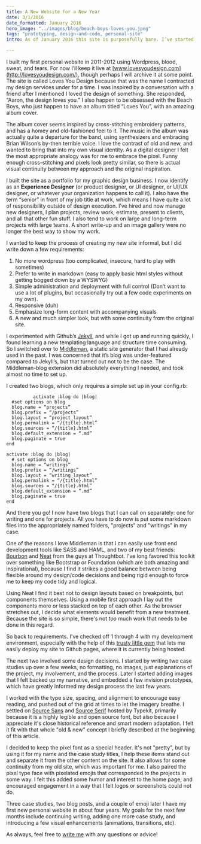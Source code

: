 ```yaml
---
title: A New Website for a New Year  
date: 3/1/2016  
date_formatted: January 2016
hero_image: "../images/blog/beach-boys-loves-you.jpeg"
tags: "prototyping, design-and-code, personal-site"
intro: As of January 2016 this site is purposefully bare. I’ve started my own new website for the first time since 2012 and I wanted to start over  

---
```


I built my first personal website in 2011-2012 using Wordpress, blood, sweat, and tears. For now I’ll keep it live at [www.lovesyoudesign.com](http://lovesyoudesign.com/), though perhaps I will archive it at some point. The site is called Loves You Design because that was the name I contracted my design services under for a time. I was inspired by a conversation with a friend after I mentioned I loved the design of something. She responded, “Aaron, the design loves you.” I also happen to be obsessed with the Beach Boys, who just happen to have an album titled “Loves You”, with an amazing album cover.

The album cover seems inspired by cross-stitching embroidery patterns, and has a homey and old-fashioned feel to it. The music in the album was actually quite a departure for the band, using synthesizers and embracing Brian Wilson’s by-then terrible voice. I love the contrast of old and new, and wanted to bring that into my own visual identity. As a digital designer I felt the most appropriate analogy was for me to embrace the pixel. Funny enough cross-stitching and pixels look pretty similar, so there is actual visual continuity between my approach and the original inspiration.

I built the site as a portfolio for my graphic design business. I now identify as an **Experience Designer** (or product designer, or UI designer, or UI/UX designer, or whatever your organization happens to call it). I also have the term “senior” in front of my job title at work, which means I have quite a lot of responsibility outside of design execution. I’ve hired and now manage new designers, I plan projects, review work, estimate, present to clients, and all that other fun stuff. I also tend to work on large and long-term projects with large teams. A short write-up and an image gallery were no longer the best way to show my work.

I wanted to keep the process of creating my new site informal, but I did write down a few requirements:

1. No more wordpress (too complicated, insecure, hard to play with sometimes)
2. Prefer to write in markdown (easy to apply basic html styles without getting bogged down by a WYSWYG)
3. Simple administration and deployment with full control (Don’t want to use a lot of plugins, but occasionally try out a few code experiments on my own).
4. Responsive (duh)
5. Emphasize long-form content with accompanying visuals
6. A new and much simpler look, but with some continuity from the original site.


I experimented with Github’s [Jekyll](http://jekyllrb.com/), and while I got up and running quickly, I found learning a new templating language and structure time consuming. So I switched over to [Middleman](https://middlemanapp.com/), a static site generator that I had already used in the past. I was concerned that it’s blog was under-featured compared to Jekyll’s, but that turned out not to be the case. The Middleman-blog extension did absolutely everything I needed, and took almost no time to set up.

I created two blogs, which only requires a simple set up in your config.rb:

              activate :blog do |blog|
      #set options on blog
      blog.name = “projects”
      blog.prefix = “/projects”
      blog.layout = “project_layout”
      blog.permalink = “/{title}.html”
      blog.sources = “/{title}.html”
      blog.default_extension = “.md”
      blog.paginate = true
    end

    activate :blog do |blog|
      # set options on blog
      blog.name = “writings”
      blog.prefix = “/writings”
      blog.layout = “writing_layout”
      blog.permalink = “/{title}.html”
      blog.sources = “/{title}.html”
      blog.default_extension = “.md”
      blog.paginate = true
    end

And there you go! I now have two blogs that I can call on separately: one for writing and one for projects. All you have to do now is put some markdown files into the appropriately named folders, "projects" and "writings" in my case.

One of the reasons I love Middleman is that I can easily use front end development tools like SASS and HAML, and two of my best friends: [Bourbon](http://bourbon.io/) and [Neat](http://neat.bourbon.io/) from the guys at Thoughtbot. I've long favored this toolkit over something like Bootstrap or Foundation (which are both amazing and inspirational), because I find it strikes a good balance between being flexible around my design/code decisions and being rigid enough to force me to keep my code tidy and logical.

Using Neat I find it best not to design layouts based on breakpoints, but components themselves. Using a mobile first approach I lay out the components more or less stacked on top of each other. As the browser stretches out, I decide what elements would benefit from a new treatment. Because the site is so simple, there's not _too_ much work that needs to be done in this regard.

So back to requirements. I've checked off 1 through 4 with my development environment, especially with the help of this [trusty little gem](https://github.com/edgecase/middleman-gh-pages) that lets me easily deploy my site to Github pages, where it is currently being hosted.

The next two involved some design decisions. I started by writing two case studies up over a few weeks, no formatting, no images, just explanations of the project, my involvement, and the process. Later I started adding images that I felt backed up my narrative, and embedded a few invision prototypes, which have greatly informed my design process the last few years.

I worked with the type size, spacing, and alignment to encourage easy reading, and pushed out of the grid at times to let the imagery breathe. I settled on [Source Sans](https://typekit.com/fonts/source-sans-pro) and [Source Serif](https://typekit.com/fonts/source-serif-pro) hosted by Typekit, primarily because it is a highly legible and open source font, but also because I appreciate it's close historical reference and smart modern adaptation. I felt it fit with that whole "old & new" concept I briefly described at the beginning of this article.

I decided to keep the pixel font as a special header. It's not "pretty", but by using it for my name and the case study titles, I help these items stand out and separate it from the other content on the site. It also allows for some continuity from my old site, which was important for me. I also paired the pixel type face with pixelated emojis that corresponded to the projects in some way. I felt this added some humor and interest to the home page, and encouraged engagement in a way that I felt logos or screenshots could not do.

Three case studies, two blog posts, and a couple of emoji later I have my first new personal website in about four years. My goals for the next few months include continuing writing, adding one more case study, and introducing a few visual enhancements (animations, transitions, etc).

As always, feel free to [write me](mailto:aarongitlin@gmail.com) with any questions or advice!
